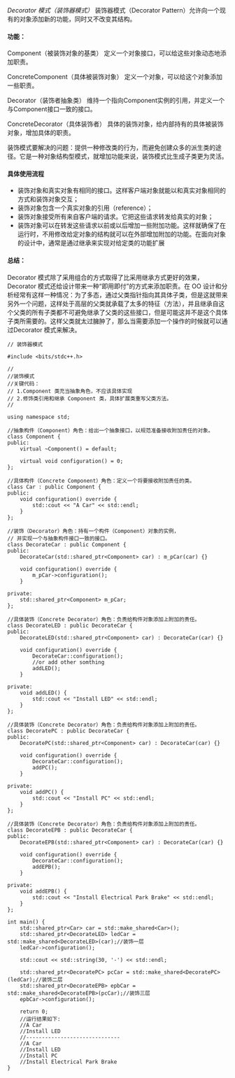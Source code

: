 *Decorator 模式（装饰器模式）*
装饰器模式（Decorator Pattern）允许向一个现有的对象添加新的功能，同时又不改变其结构。

#### 功能：
Component（被装饰对象的基类）
定义一个对象接口，可以给这些对象动态地添加职责。

ConcreteComponent（具体被装饰对象）
定义一个对象，可以给这个对象添加一些职责。

Decorator（装饰者抽象类）
维持一个指向Component实例的引用，并定义一个与Component接口一致的接口。

ConcreteDecorator（具体装饰者）
具体的装饰对象，给内部持有的具体被装饰对象，增加具体的职责。

装饰模式要解决的问题：提供一种修改类的行为，而避免创建众多的派生类的途径。它是一种对象结构型模式，就增加功能来说，装饰模式比生成子类更为灵活。

####  具体使用流程
* 装饰对象和真实对象有相同的接口。这样客户端对象就能以和真实对象相同的方式和装饰对象交互；
* 装饰对象包含一个真实对象的引用（reference）；
* 装饰对象接受所有来自客户端的请求。它把这些请求转发给真实的对象；
* 装饰对象可以在转发这些请求以前或以后增加一些附加功能。这样就确保了在运行时，不用修改给定对象的结构就可以在外部增加附加的功能。在面向对象的设计中，通常是通过继承来实现对给定类的功能扩展

####  总结：
Decorator 模式除了采用组合的方式取得了比采用继承方式更好的效果，Decorator 模式还给设计带来一种“即用即付”的方式来添加职责。在 OO 设计和分析经常有这样一种情况：为了多态，通过父类指针指向其具体子类，但是这就带来另外一个问题，这样处于高层的父类就承载了太多的特征（方法），并且继承自这个父类的所有子类都不可避免继承了父类的这些接口，但是可能这并不是这个具体子类所需要的。这样父类就太过臃肿了，那么当需要添加一个操作的时候就可以通过Decorator 模式来解决。
```
// 装饰器模式

#include <bits/stdc++.h>

//
//装饰模式
//关键代码：
// 1.Component 类充当抽象角色，不应该具体实现
// 2.修饰类引用和继承 Component 类，具体扩展类重写父类方法。
//

using namespace std;

//抽象构件（Component）角色：给出一个抽象接口，以规范准备接收附加责任的对象。
class Component {
public:
    virtual ~Component() = default;

    virtual void configuration() = 0;
};

//具体构件（Concrete Component）角色：定义一个将要接收附加责任的类。
class Car : public Component {
public:
    void configuration() override {
        std::cout << "A Car" << std::endl;
    }
};

//装饰（Decorator）角色：持有一个构件（Component）对象的实例，
// 并实现一个与抽象构件接口一致的接口。
class DecorateCar : public Component {
public:
    DecorateCar(std::shared_ptr<Component> car) : m_pCar(car) {}

    void configuration() override {
        m_pCar->configuration();
    }

private:
    std::shared_ptr<Component> m_pCar;
};

//具体装饰（Concrete Decorator）角色：负责给构件对象添加上附加的责任。
class DecorateLED : public DecorateCar {
public:
    DecorateLED(std::shared_ptr<Component> car) : DecorateCar(car) {}

    void configuration() override {
        DecorateCar::configuration();
        //or add other somthing
        addLED();
    }

private:
    void addLED() {
        std::cout << "Install LED" << std::endl;
    }
};

//具体装饰（Concrete Decorator）角色：负责给构件对象添加上附加的责任。
class DecoratePC : public DecorateCar {
public:
    DecoratePC(std::shared_ptr<Component> car) : DecorateCar(car) {}

    void configuration() override {
        DecorateCar::configuration();
        addPC();
    }

private:
    void addPC() {
        std::cout << "Install PC" << std::endl;
    }
};

//具体装饰（Concrete Decorator）角色：负责给构件对象添加上附加的责任。
class DecorateEPB : public DecorateCar {
public:
    DecorateEPB(std::shared_ptr<Component> car) : DecorateCar(car) {}

    void configuration() override {
        DecorateCar::configuration();
        addEPB();
    }

private:
    void addEPB() {
        std::cout << "Install Electrical Park Brake" << std::endl;
    }
};

int main() {
    std::shared_ptr<Car> car = std::make_shared<Car>();
    std::shared_ptr<DecorateLED> ledCar = std::make_shared<DecorateLED>(car);//装饰一层
    ledCar->configuration();

    std::cout << std::string(30, '-') << std::endl;

    std::shared_ptr<DecoratePC> pcCar = std::make_shared<DecoratePC>(ledCar);//装饰二层
    std::shared_ptr<DecorateEPB> epbCar = std::make_shared<DecorateEPB>(pcCar);//装饰三层
    epbCar->configuration();

    return 0;
    //运行结果如下:
    //A Car
    //Install LED
    //------------------------------
    //A Car
    //Install LED
    //Install PC
    //Install Electrical Park Brake
}
```